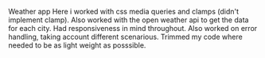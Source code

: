 Weather app
Here i worked with css media queries and clamps (didn't implement clamp).
Also worked with the open weather api to get the data for each city.
Had responsiveness in mind throughout.
Also worked on error handling, taking account different scenarious.
Trimmed my code where needed to be as light weight as posssible.
